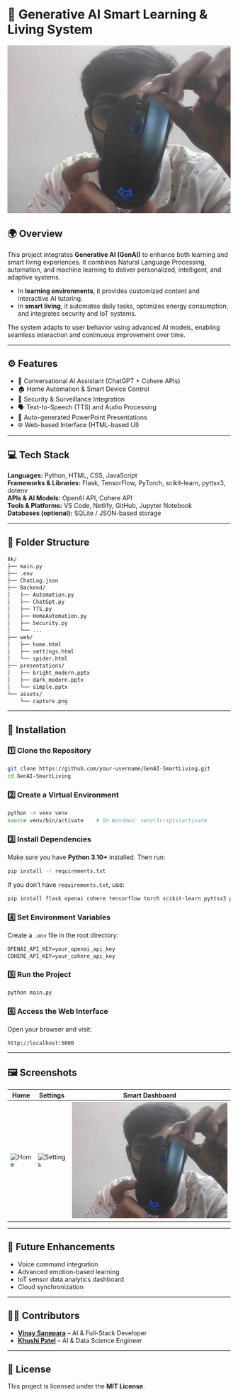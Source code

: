 # 🧠 Generative AI Smart Learning & Living System

![App Preview](capture.png)

## 🌍 Overview
This project integrates **Generative AI (GenAI)** to enhance both learning and smart living experiences. It combines Natural Language Processing, automation, and machine learning to deliver personalized, intelligent, and adaptive systems.

- In **learning environments**, it provides customized content and interactive AI tutoring.
- In **smart living**, it automates daily tasks, optimizes energy consumption, and integrates security and IoT systems.

The system adapts to user behavior using advanced AI models, enabling seamless interaction and continuous improvement over time.

---

## ⚙️ Features
- 🤖 Conversational AI Assistant (ChatGPT + Cohere APIs)
- 🏠 Home Automation & Smart Device Control
- 🔐 Security & Surveillance Integration
- 🗣️ Text-to-Speech (TTS) and Audio Processing
- 🧩 Auto-generated PowerPoint Presentations
- 🌐 Web-based Interface (HTML-based UI)

---

## 💻 Tech Stack
**Languages:** Python, HTML, CSS, JavaScript  
**Frameworks & Libraries:** Flask, TensorFlow, PyTorch, scikit-learn, pyttsx3, dotenv  
**APIs & AI Models:** OpenAI API, Cohere API  
**Tools & Platforms:** VS Code, Netlify, GitHub, Jupyter Notebook  
**Databases (optional):** SQLite / JSON-based storage

---

## 🧩 Folder Structure
```
8k/
├── main.py
├── .env
├── ChatLog.json
├── Backend/
│   ├── Automation.py
│   ├── ChatGpt.py
│   ├── TTS.py
│   ├── HomeAutomation.py
│   ├── Security.py
│   └── ...
├── web/
│   ├── home.html
│   ├── settings.html
│   └── spider.html
├── presentations/
│   ├── bright_modern.pptx
│   ├── dark_modern.pptx
│   └── simple.pptx
└── assets/
    └── capture.png
```

---

## 🧰 Installation

### 1️⃣ Clone the Repository
```bash
git clone https://github.com/your-username/GenAI-SmartLiving.git
cd GenAI-SmartLiving
```

### 2️⃣ Create a Virtual Environment
```bash
python -m venv venv
source venv/bin/activate    # On Windows: venv\Scripts\activate
```

### 3️⃣ Install Dependencies
Make sure you have **Python 3.10+** installed. Then run:
```bash
pip install -r requirements.txt
```

If you don’t have `requirements.txt`, use:
```bash
pip install flask openai cohere tensorflow torch scikit-learn pyttsx3 python-dotenv
```

### 4️⃣ Set Environment Variables
Create a `.env` file in the root directory:
```
OPENAI_API_KEY=your_openai_api_key
COHERE_API_KEY=your_cohere_api_key
```

### 5️⃣ Run the Project
```bash
python main.py
```

### 6️⃣ Access the Web Interface
Open your browser and visit:
```
http://localhost:5000
```

---

## 🖼️ Screenshots
| Home | Settings | Smart Dashboard |
|------|-----------|----------------|
| ![Home](web/home.png) | ![Settings](web/settings.png) | ![Dashboard](capture.png) |

---

## 🔮 Future Enhancements
- Voice command integration
- Advanced emotion-based learning
- IoT sensor data analytics dashboard
- Cloud synchronization

---

## 🧑‍💻 Contributors
- **[Vinay Sanepara](https://vinaysanepara.netlify.app/)** – AI & Full-Stack Developer  
- **[Khushi Patel](https://fluffy-gecko-402a2e.netlify.app/)** – AI & Data Science Engineer

---

## 📜 License
This project is licensed under the **MIT License**.
